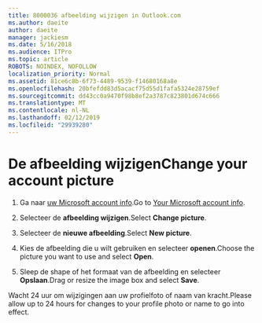 ```yaml
---
title: 8000036 afbeelding wijzigen in Outlook.com
ms.author: daeite
author: daeite
manager: jackiesm
ms.date: 5/16/2018
ms.audience: ITPro
ms.topic: article
ROBOTS: NOINDEX, NOFOLLOW
localization_priority: Normal
ms.assetid: 81ce6c8b-6f73-4489-9539-f14680168a8e
ms.openlocfilehash: 20bfefdd83d5acacf75d55d1fafa5324e28759ef
ms.sourcegitcommit: dd43cc0a9470f98b8ef2a3787c823801d674c666
ms.translationtype: MT
ms.contentlocale: nl-NL
ms.lasthandoff: 02/12/2019
ms.locfileid: "29939280"
---
```

# <a name="change-your-account-picture"></a><span data-ttu-id="03575-102">De afbeelding wijzigen</span><span class="sxs-lookup"><span data-stu-id="03575-102">Change your account picture</span></span>

1. <span data-ttu-id="03575-103">Ga naar [uw Microsoft account info](https://go.microsoft.com/fwlink/p/?linkid=860841).</span><span class="sxs-lookup"><span data-stu-id="03575-103">Go to [Your Microsoft account info](https://go.microsoft.com/fwlink/p/?linkid=860841).</span></span>
    
2. <span data-ttu-id="03575-104">Selecteer de **afbeelding wijzigen**.</span><span class="sxs-lookup"><span data-stu-id="03575-104">Select **Change picture**.</span></span> 
    
3. <span data-ttu-id="03575-105">Selecteer de **nieuwe afbeelding**.</span><span class="sxs-lookup"><span data-stu-id="03575-105">Select **New picture**.</span></span> 
    
4. <span data-ttu-id="03575-106">Kies de afbeelding die u wilt gebruiken en selecteer **openen**.</span><span class="sxs-lookup"><span data-stu-id="03575-106">Choose the picture you want to use and select **Open**.</span></span> 
    
5. <span data-ttu-id="03575-107">Sleep de shape of het formaat van de afbeelding en selecteer **Opslaan**.</span><span class="sxs-lookup"><span data-stu-id="03575-107">Drag or resize the image box and select **Save**.</span></span> 
    
<span data-ttu-id="03575-108">Wacht 24 uur om wijzigingen aan uw profielfoto of naam van kracht.</span><span class="sxs-lookup"><span data-stu-id="03575-108">Please allow up to 24 hours for changes to your profile photo or name to go into effect.</span></span>
  

